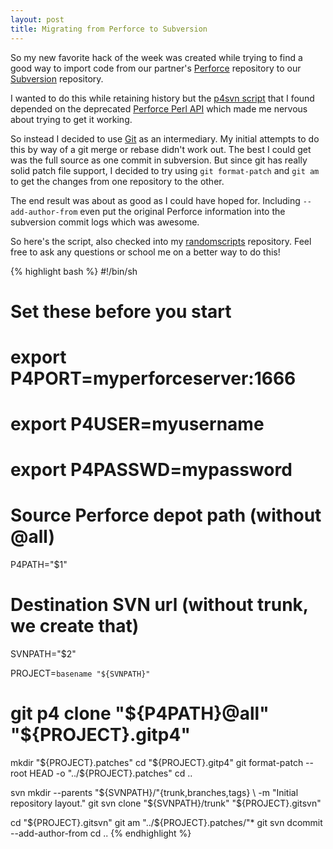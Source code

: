 ```yaml
---
layout: post
title: Migrating from Perforce to Subversion
---
```


So my new favorite hack of the week was created while trying to find a good way to import code from our partner's [Perforce](http://www.perforce.com/ "Perforce Software - The Fast Software Configuration Management System") repository to our [Subversion](http://subversion.tigris.org/ "subversion.tigris.org") repository.

I wanted to do this while retaining history but the [p4svn script](http://p42svn.tigris.org/ "p42svn.tigris.org") that I found depended on the deprecated [Perforce Perl API](http://www.perforce.com/perforce/loadsupp.html#api "Perforce-Related Software: Conversions, Sample Depot, APIs, Python, Perl, etc.") which made me nervous about trying to get it working.

So instead I decided to use [Git](http://git-scm.com/ "Git - Fast Version Control System") as an intermediary. My initial attempts to do this by way of a git merge or rebase didn't work out. The best I could get was the full source as one commit in subversion. But since git has really solid patch file support, I decided to try using `git format-patch` and `git am` to get the changes from one repository to the other.

The end result was about as good as I could have hoped for. Including `--add-author-from` even put the original Perforce information into the subversion commit logs which was awesome.

So here's the script, also checked into my [randomscripts](http://github.com/matschaffer/randomscripts) repository. Feel free to ask any questions or school me on a better way to do this!

{% highlight bash %}
#!/bin/sh

# Set these before you start
# export P4PORT=myperforceserver:1666
# export P4USER=myusername
# export P4PASSWD=mypassword

# Source Perforce depot path (without @all)
P4PATH="$1"

# Destination SVN url (without trunk, we create that)
SVNPATH="$2"

PROJECT=`basename "${SVNPATH}"`

# git p4 clone "${P4PATH}@all" "${PROJECT}.gitp4"

mkdir "${PROJECT}.patches"
cd "${PROJECT}.gitp4"
git format-patch --root HEAD -o "../${PROJECT}.patches"
cd ..

svn mkdir --parents "${SVNPATH}/"{trunk,branches,tags} \
          -m "Initial repository layout."
git svn clone "${SVNPATH}/trunk" "${PROJECT}.gitsvn"

cd "${PROJECT}.gitsvn"
git am "../${PROJECT}.patches/"*
git svn dcommit --add-author-from
cd ..
{% endhighlight %}